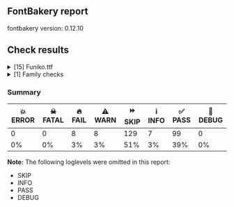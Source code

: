 ## FontBakery report

fontbakery version: 0.12.10





## Check results



<details><summary>[15] Funiko.ttf</summary>
<div>
<details>
    <summary>🔥 <b>FAIL</b> Checking OS/2 Metrics match hhea Metrics. <a href="https://fontbakery.readthedocs.io/en/stable/fontbakery/checks/universal.metrics.html#"></a></summary>
    <div>







* 🔥 **FAIL** <p>OS/2 sTypoDescender (-191) and hhea descent (-226) must be equal.</p>
 [code: descender]



</div>
</details>

<details>
    <summary>🔥 <b>FAIL</b> Shapes languages in all GF glyphsets. <a href="https://fontbakery.readthedocs.io/en/stable/fontbakery/checks/googlefonts.glyphset.html#"></a></summary>
    <div>







* 🔥 **FAIL** <p>No GF glyphset was found to be supported &gt;80%, so language shaping support couldn't get checked.</p>
 [code: no-glyphset-supported]



</div>
</details>

<details>
    <summary>🔥 <b>FAIL</b> Checking file is named canonically. <a href="https://fontbakery.readthedocs.io/en/stable/fontbakery/checks/googlefonts.html#"></a></summary>
    <div>







* 🔥 **FAIL** <p>Expected &quot;Funiko-Roman.ttf. Got Funiko.ttf.</p>
 [code: bad-filename]



</div>
</details>

<details>
    <summary>🔥 <b>FAIL</b> Copyright notices match canonical pattern in fonts <a href="https://fontbakery.readthedocs.io/en/stable/fontbakery/checks/googlefonts.copyright.html#"></a></summary>
    <div>







* 🔥 **FAIL** <p>Name Table entry: Copyright notices should match a pattern similar to:</p>
<p>&quot;Copyright 2020 The Familyname Project Authors (git url)&quot;</p>
<p>But instead we have got:</p>
<p>&quot;Copyright 2019 Funiko Project Authors (Polah, <a href="mailto:saipulkhurasan@gmail.com">saipulkhurasan@gmail.com</a>)&quot;</p>
 [code: bad-notice-format]



</div>
</details>

<details>
    <summary>🔥 <b>FAIL</b> Check font names are correct <a href="https://fontbakery.readthedocs.io/en/stable/fontbakery/checks/googlefonts.name.html#"></a></summary>
    <div>







* 🔥 **FAIL** <p>Font names are incorrect:</p>
<table>
<thead>
<tr>
<th align="left">nameID</th>
<th align="left">current</th>
<th align="left">expected</th>
</tr>
</thead>
<tbody>
<tr>
<td align="left">Family Name</td>
<td align="left"><strong>Funiko</strong></td>
<td align="left"><strong>Funiko Roman</strong></td>
</tr>
<tr>
<td align="left">Subfamily Name</td>
<td align="left">Regular</td>
<td align="left">Regular</td>
</tr>
<tr>
<td align="left">Full Name</td>
<td align="left"><strong>Funiko Roman</strong></td>
<td align="left"><strong>Funiko Roman Regular</strong></td>
</tr>
<tr>
<td align="left">Postscript Name</td>
<td align="left"><strong>Funiko</strong></td>
<td align="left"><strong>FunikoRoman-Regular</strong></td>
</tr>
<tr>
<td align="left">Typographic Family Name</td>
<td align="left"><strong>Funiko</strong></td>
<td align="left"><strong>N/A</strong></td>
</tr>
<tr>
<td align="left">Typographic Subfamily Name</td>
<td align="left"><strong>Roman</strong></td>
<td align="left"><strong>N/A</strong></td>
</tr>
</tbody>
</table>
 [code: bad-names]



* ⚠️ **WARN** <p>Regular missing from full name</p>
 [code: lacks-regular]



</div>
</details>

<details>
    <summary>🔥 <b>FAIL</b> Check Google Fonts glyph coverage. <a href="https://fontbakery.readthedocs.io/en/stable/fontbakery/checks/googlefonts.glyphset.html#"></a></summary>
    <div>







* 🔥 **FAIL** <p>Missing required codepoints:</p>
<pre><code>- 0x00A1 (INVERTED EXCLAMATION MARK)


- 0x00A2 (CENT SIGN)


- 0x00A3 (POUND SIGN)


- 0x00A5 (YEN SIGN)


- 0x00A7 (SECTION SIGN)


- 0x00A8 (DIAERESIS)


- 0x00A9 (COPYRIGHT SIGN)


- 0x00AA (FEMININE ORDINAL INDICATOR)


- 0x00AB (LEFT-POINTING DOUBLE ANGLE QUOTATION MARK)


- 0x00AE (REGISTERED SIGN)


- 0x00AF (MACRON)


- 0x00B0 (DEGREE SIGN)


- 0x00B4 (ACUTE ACCENT)


- 0x00B6 (PILCROW SIGN)


- 0x00B7 (MIDDLE DOT)


- 0x00B8 (CEDILLA)


- 0x00BA (MASCULINE ORDINAL INDICATOR)


- 0x00BB (RIGHT-POINTING DOUBLE ANGLE QUOTATION MARK)


- 0x00BF (INVERTED QUESTION MARK)


- 0x00C0 (LATIN CAPITAL LETTER A WITH GRAVE)


- 0x00C1 (LATIN CAPITAL LETTER A WITH ACUTE)


- 0x00C2 (LATIN CAPITAL LETTER A WITH CIRCUMFLEX)


- 0x00C3 (LATIN CAPITAL LETTER A WITH TILDE)


- 0x00C4 (LATIN CAPITAL LETTER A WITH DIAERESIS)


- 0x00C5 (LATIN CAPITAL LETTER A WITH RING ABOVE)


- 0x00C6 (LATIN CAPITAL LETTER AE)


- 0x00C7 (LATIN CAPITAL LETTER C WITH CEDILLA)


- 0x00C8 (LATIN CAPITAL LETTER E WITH GRAVE)


- 0x00C9 (LATIN CAPITAL LETTER E WITH ACUTE)


- 0x00CA (LATIN CAPITAL LETTER E WITH CIRCUMFLEX)


- 0x00CB (LATIN CAPITAL LETTER E WITH DIAERESIS)


- 0x00CC (LATIN CAPITAL LETTER I WITH GRAVE)


- 0x00CD (LATIN CAPITAL LETTER I WITH ACUTE)


- 0x00CE (LATIN CAPITAL LETTER I WITH CIRCUMFLEX)


- 0x00CF (LATIN CAPITAL LETTER I WITH DIAERESIS)


- 0x00D0 (LATIN CAPITAL LETTER ETH)


- 0x00D1 (LATIN CAPITAL LETTER N WITH TILDE)


- 0x00D2 (LATIN CAPITAL LETTER O WITH GRAVE)


- 0x00D3 (LATIN CAPITAL LETTER O WITH ACUTE)


- 0x00D4 (LATIN CAPITAL LETTER O WITH CIRCUMFLEX)


- 0x00D5 (LATIN CAPITAL LETTER O WITH TILDE)


- 0x00D6 (LATIN CAPITAL LETTER O WITH DIAERESIS)


- 0x00D7 (MULTIPLICATION SIGN)


- 0x00D8 (LATIN CAPITAL LETTER O WITH STROKE)


- 0x00D9 (LATIN CAPITAL LETTER U WITH GRAVE)


- 0x00DA (LATIN CAPITAL LETTER U WITH ACUTE)


- 0x00DB (LATIN CAPITAL LETTER U WITH CIRCUMFLEX)


- 0x00DC (LATIN CAPITAL LETTER U WITH DIAERESIS)


- 0x00DD (LATIN CAPITAL LETTER Y WITH ACUTE)


- 0x00DE (LATIN CAPITAL LETTER THORN)


- 0x00DF (LATIN SMALL LETTER SHARP S)


- 0x00E0 (LATIN SMALL LETTER A WITH GRAVE)


- 0x00E1 (LATIN SMALL LETTER A WITH ACUTE)


- 0x00E2 (LATIN SMALL LETTER A WITH CIRCUMFLEX)


- 0x00E3 (LATIN SMALL LETTER A WITH TILDE)


- 0x00E4 (LATIN SMALL LETTER A WITH DIAERESIS)


- 0x00E5 (LATIN SMALL LETTER A WITH RING ABOVE)


- 0x00E6 (LATIN SMALL LETTER AE)


- 0x00E7 (LATIN SMALL LETTER C WITH CEDILLA)


- 0x00E8 (LATIN SMALL LETTER E WITH GRAVE)


- 0x00E9 (LATIN SMALL LETTER E WITH ACUTE)


- 0x00EA (LATIN SMALL LETTER E WITH CIRCUMFLEX)


- 0x00EB (LATIN SMALL LETTER E WITH DIAERESIS)


- 0x00EC (LATIN SMALL LETTER I WITH GRAVE)


- 0x00ED (LATIN SMALL LETTER I WITH ACUTE)


- 0x00EE (LATIN SMALL LETTER I WITH CIRCUMFLEX)


- 0x00EF (LATIN SMALL LETTER I WITH DIAERESIS)


- 0x00F0 (LATIN SMALL LETTER ETH)


- 0x00F1 (LATIN SMALL LETTER N WITH TILDE)


- 0x00F2 (LATIN SMALL LETTER O WITH GRAVE)


- 0x00F3 (LATIN SMALL LETTER O WITH ACUTE)


- 0x00F4 (LATIN SMALL LETTER O WITH CIRCUMFLEX)


- 0x00F5 (LATIN SMALL LETTER O WITH TILDE)


- 0x00F6 (LATIN SMALL LETTER O WITH DIAERESIS)


- 0x00F7 (DIVISION SIGN)


- 0x00F8 (LATIN SMALL LETTER O WITH STROKE)


- 0x00F9 (LATIN SMALL LETTER U WITH GRAVE)


- 0x00FA (LATIN SMALL LETTER U WITH ACUTE)


- 0x00FB (LATIN SMALL LETTER U WITH CIRCUMFLEX)


- 0x00FC (LATIN SMALL LETTER U WITH DIAERESIS)


- 0x00FD (LATIN SMALL LETTER Y WITH ACUTE)


- 0x00FE (LATIN SMALL LETTER THORN)


- 0x00FF (LATIN SMALL LETTER Y WITH DIAERESIS)


- 0x0100 (LATIN CAPITAL LETTER A WITH MACRON)


- 0x0101 (LATIN SMALL LETTER A WITH MACRON)


- 0x0102 (LATIN CAPITAL LETTER A WITH BREVE)


- 0x0103 (LATIN SMALL LETTER A WITH BREVE)


- 0x0104 (LATIN CAPITAL LETTER A WITH OGONEK)


- 0x0105 (LATIN SMALL LETTER A WITH OGONEK)


- 0x0106 (LATIN CAPITAL LETTER C WITH ACUTE)


- 0x0107 (LATIN SMALL LETTER C WITH ACUTE)


- 0x010A (LATIN CAPITAL LETTER C WITH DOT ABOVE)


- 0x010B (LATIN SMALL LETTER C WITH DOT ABOVE)


- 0x010C (LATIN CAPITAL LETTER C WITH CARON)


- 0x010D (LATIN SMALL LETTER C WITH CARON)


- 0x010E (LATIN CAPITAL LETTER D WITH CARON)


- 0x010F (LATIN SMALL LETTER D WITH CARON)


- 0x0110 (LATIN CAPITAL LETTER D WITH STROKE)


- 0x0111 (LATIN SMALL LETTER D WITH STROKE)


- 0x0112 (LATIN CAPITAL LETTER E WITH MACRON)


- 0x0113 (LATIN SMALL LETTER E WITH MACRON)


- 0x0116 (LATIN CAPITAL LETTER E WITH DOT ABOVE)


- 0x0117 (LATIN SMALL LETTER E WITH DOT ABOVE)


- 0x0118 (LATIN CAPITAL LETTER E WITH OGONEK)


- 0x0119 (LATIN SMALL LETTER E WITH OGONEK)


- 0x011A (LATIN CAPITAL LETTER E WITH CARON)


- 0x011B (LATIN SMALL LETTER E WITH CARON)


- 0x011E (LATIN CAPITAL LETTER G WITH BREVE)


- 0x011F (LATIN SMALL LETTER G WITH BREVE)


- 0x0120 (LATIN CAPITAL LETTER G WITH DOT ABOVE)


- 0x0121 (LATIN SMALL LETTER G WITH DOT ABOVE)


- 0x0122 (LATIN CAPITAL LETTER G WITH CEDILLA)


- 0x0123 (LATIN SMALL LETTER G WITH CEDILLA)


- 0x0126 (LATIN CAPITAL LETTER H WITH STROKE)


- 0x0127 (LATIN SMALL LETTER H WITH STROKE)


- 0x012A (LATIN CAPITAL LETTER I WITH MACRON)


- 0x012B (LATIN SMALL LETTER I WITH MACRON)


- 0x012E (LATIN CAPITAL LETTER I WITH OGONEK)


- 0x012F (LATIN SMALL LETTER I WITH OGONEK)


- 0x0130 (LATIN CAPITAL LETTER I WITH DOT ABOVE)


- 0x0131 (LATIN SMALL LETTER DOTLESS I)


- 0x0136 (LATIN CAPITAL LETTER K WITH CEDILLA)


- 0x0137 (LATIN SMALL LETTER K WITH CEDILLA)


- 0x0139 (LATIN CAPITAL LETTER L WITH ACUTE)


- 0x013A (LATIN SMALL LETTER L WITH ACUTE)


- 0x013B (LATIN CAPITAL LETTER L WITH CEDILLA)


- 0x013C (LATIN SMALL LETTER L WITH CEDILLA)


- 0x013D (LATIN CAPITAL LETTER L WITH CARON)


- 0x013E (LATIN SMALL LETTER L WITH CARON)


- 0x0141 (LATIN CAPITAL LETTER L WITH STROKE)


- 0x0142 (LATIN SMALL LETTER L WITH STROKE)


- 0x0143 (LATIN CAPITAL LETTER N WITH ACUTE)


- 0x0144 (LATIN SMALL LETTER N WITH ACUTE)


- 0x0145 (LATIN CAPITAL LETTER N WITH CEDILLA)


- 0x0146 (LATIN SMALL LETTER N WITH CEDILLA)


- 0x0147 (LATIN CAPITAL LETTER N WITH CARON)


- 0x0148 (LATIN SMALL LETTER N WITH CARON)


- 0x0150 (LATIN CAPITAL LETTER O WITH DOUBLE ACUTE)


- 0x0151 (LATIN SMALL LETTER O WITH DOUBLE ACUTE)


- 0x0152 (LATIN CAPITAL LIGATURE OE)


- 0x0153 (LATIN SMALL LIGATURE OE)


- 0x0154 (LATIN CAPITAL LETTER R WITH ACUTE)


- 0x0155 (LATIN SMALL LETTER R WITH ACUTE)


- 0x0158 (LATIN CAPITAL LETTER R WITH CARON)


- 0x0159 (LATIN SMALL LETTER R WITH CARON)


- 0x015A (LATIN CAPITAL LETTER S WITH ACUTE)


- 0x015B (LATIN SMALL LETTER S WITH ACUTE)


- 0x015E (LATIN CAPITAL LETTER S WITH CEDILLA)


- 0x015F (LATIN SMALL LETTER S WITH CEDILLA)


- 0x0160 (LATIN CAPITAL LETTER S WITH CARON)


- 0x0161 (LATIN SMALL LETTER S WITH CARON)


- 0x0164 (LATIN CAPITAL LETTER T WITH CARON)


- 0x0165 (LATIN SMALL LETTER T WITH CARON)


- 0x016A (LATIN CAPITAL LETTER U WITH MACRON)


- 0x016B (LATIN SMALL LETTER U WITH MACRON)


- 0x016E (LATIN CAPITAL LETTER U WITH RING ABOVE)


- 0x016F (LATIN SMALL LETTER U WITH RING ABOVE)


- 0x0170 (LATIN CAPITAL LETTER U WITH DOUBLE ACUTE)


- 0x0171 (LATIN SMALL LETTER U WITH DOUBLE ACUTE)


- 0x0172 (LATIN CAPITAL LETTER U WITH OGONEK)


- 0x0173 (LATIN SMALL LETTER U WITH OGONEK)


- 0x0174 (LATIN CAPITAL LETTER W WITH CIRCUMFLEX)


- 0x0175 (LATIN SMALL LETTER W WITH CIRCUMFLEX)


- 0x0176 (LATIN CAPITAL LETTER Y WITH CIRCUMFLEX)


- 0x0177 (LATIN SMALL LETTER Y WITH CIRCUMFLEX)


- 0x0178 (LATIN CAPITAL LETTER Y WITH DIAERESIS)


- 0x0179 (LATIN CAPITAL LETTER Z WITH ACUTE)


- 0x017A (LATIN SMALL LETTER Z WITH ACUTE)


- 0x017B (LATIN CAPITAL LETTER Z WITH DOT ABOVE)


- 0x017C (LATIN SMALL LETTER Z WITH DOT ABOVE)


- 0x017D (LATIN CAPITAL LETTER Z WITH CARON)


- 0x017E (LATIN SMALL LETTER Z WITH CARON)


- 0x0218 (LATIN CAPITAL LETTER S WITH COMMA BELOW)


- 0x0219 (LATIN SMALL LETTER S WITH COMMA BELOW)


- 0x021A (LATIN CAPITAL LETTER T WITH COMMA BELOW)


- 0x021B (LATIN SMALL LETTER T WITH COMMA BELOW)


- 0x0237 (LATIN SMALL LETTER DOTLESS J)


- 0x02C6 (MODIFIER LETTER CIRCUMFLEX ACCENT)


- 0x02C7 (CARON)


- 0x02D8 (BREVE)


- 0x02D9 (DOT ABOVE)


- 0x02DA (RING ABOVE)


- 0x02DB (OGONEK)


- 0x02DC (SMALL TILDE)


- 0x02DD (DOUBLE ACUTE ACCENT)


- 0x0300 (COMBINING GRAVE ACCENT)


- 0x0301 (COMBINING ACUTE ACCENT)


- 0x0302 (COMBINING CIRCUMFLEX ACCENT)


- 0x0303 (COMBINING TILDE)


- 0x0304 (COMBINING MACRON)


- 0x0306 (COMBINING BREVE)


- 0x0307 (COMBINING DOT ABOVE)


- 0x0308 (COMBINING DIAERESIS)


- 0x030A (COMBINING RING ABOVE)


- 0x030B (COMBINING DOUBLE ACUTE ACCENT)


- 0x030C (COMBINING CARON)


- 0x0326 (COMBINING COMMA BELOW)


- 0x0327 (COMBINING CEDILLA)


- 0x0328 (COMBINING OGONEK)


- 0x1E80 (LATIN CAPITAL LETTER W WITH GRAVE)


- 0x1E81 (LATIN SMALL LETTER W WITH GRAVE)


- 0x1E82 (LATIN CAPITAL LETTER W WITH ACUTE)


- 0x1E83 (LATIN SMALL LETTER W WITH ACUTE)


- 0x1E84 (LATIN CAPITAL LETTER W WITH DIAERESIS)


- 0x1E85 (LATIN SMALL LETTER W WITH DIAERESIS)


- 0x1E9E (LATIN CAPITAL LETTER SHARP S)


- 0x1EF2 (LATIN CAPITAL LETTER Y WITH GRAVE)


- 0x1EF3 (LATIN SMALL LETTER Y WITH GRAVE)


- 0x2013 (EN DASH)


- 0x2014 (EM DASH)


- 0x2018 (LEFT SINGLE QUOTATION MARK)


- 0x2019 (RIGHT SINGLE QUOTATION MARK)


- 0x201A (SINGLE LOW-9 QUOTATION MARK)


- 0x201C (LEFT DOUBLE QUOTATION MARK)


- 0x201D (RIGHT DOUBLE QUOTATION MARK)


- 0x201E (DOUBLE LOW-9 QUOTATION MARK)


- 0x2022 (BULLET)


- 0x2026 (HORIZONTAL ELLIPSIS)


- 0x2039 (SINGLE LEFT-POINTING ANGLE QUOTATION MARK)


- 0x203A (SINGLE RIGHT-POINTING ANGLE QUOTATION MARK)


- 0x20AC (EURO SIGN)


- 0x2122 (TRADE MARK SIGN)


- 0x2212 (MINUS SIGN)
</code></pre>
 [code: missing-codepoints]



</div>
</details>

<details>
    <summary>🔥 <b>FAIL</b> Check font follows the Google Fonts vertical metric schema <a href="https://fontbakery.readthedocs.io/en/stable/fontbakery/checks/googlefonts.vmetrics.html#"></a></summary>
    <div>







* 🔥 **FAIL** <p>The sum of hhea.ascender + abs(hhea.descender) + hhea.lineGap is 1028 when it should be at least 1200</p>
 [code: bad-hhea-range]



</div>
</details>

<details>
    <summary>⚠️ <b>WARN</b> Check if each glyph has the recommended amount of contours. <a href="https://fontbakery.readthedocs.io/en/stable/fontbakery/checks/universal.html#"></a></summary>
    <div>







* ⚠️ **WARN** <p>This check inspects the glyph outlines and detects the total number of contours in each of them. The expected values are infered from the typical ammounts of contours observed in a large collection of reference font families. The divergences listed below may simply indicate a significantly different design on some of your glyphs. On the other hand, some of these may flag actual bugs in the font such as glyphs mapped to an incorrect codepoint. Please consider reviewing the design and codepoint assignment of these to make sure they are correct.</p>
<p>The following glyphs do not have the recommended number of contours:</p>
<pre><code>- Glyph name: o	Contours detected: 3	Expected: 2

- Glyph name: o	Contours detected: 3	Expected: 2
</code></pre>
 [code: contour-count]



</div>
</details>

<details>
    <summary>⚠️ <b>WARN</b> Check math signs have the same width. <a href="https://fontbakery.readthedocs.io/en/stable/fontbakery/checks/universal.html#"></a></summary>
    <div>







* ⚠️ **WARN** <p>The most common width is 444 among a set of 1 math glyphs.
The following math glyphs have a different width, though:</p>
<p>Width = 356:
less</p>
<p>Width = 412:
equal</p>
<p>Width = 352:
greater</p>
 [code: width-outliers]



</div>
</details>

<details>
    <summary>⚠️ <b>WARN</b> Font has **proper** whitespace glyph names? <a href="https://fontbakery.readthedocs.io/en/stable/fontbakery/checks/universal.glyphnames.html#"></a></summary>
    <div>







* ⚠️ **WARN** <p>Glyph 0x00A0 is called &quot;nonbreakingspace&quot;: Change to &quot;uni00A0&quot;</p>
 [code: not-recommended-00a0]



</div>
</details>

<details>
    <summary>⚠️ <b>WARN</b> Validate size, and resolution of article images, and ensure article page has minimum length and includes visual assets. <a href="https://fontbakery.readthedocs.io/en/stable/fontbakery/checks/googlefonts.article.html#"></a></summary>
    <div>







* ⚠️ **WARN** <p>Family metadata at fonts/ttf does not have an article.</p>
 [code: lacks-article]



</div>
</details>

<details>
    <summary>⚠️ <b>WARN</b> Check for codepoints not covered by METADATA subsets. <a href="https://fontbakery.readthedocs.io/en/stable/fontbakery/checks/googlefonts.subsets.html#"></a></summary>
    <div>







* ⚠️ **WARN** <p>The following codepoints supported by the font are not covered by
any subsets defined in the font's metadata file, and will never
be served. You can solve this by either manually adding additional
subset declarations to METADATA.pb, or by editing the glyphset
definitions.</p>
<ul>
<li>U+0000 : try adding one of: lao, javanese, malayalam, mayan-numerals, tagbanwa, music, buginese, psalter-pahlavi, kayah-li, tai-tham, kannada, manichaean, sora-sompeng, hatran, limbu, new-tai-lue, mahajani, masaram-gondi, carian, bassa-vah, khojki, tangsa, ol-chiki, imperial-aramaic, mongolian, vai, elbasan, vithkuqi, balinese, armenian, lycian, old-turkic, khudawadi, hanifi-rohingya, avestan, signwriting, korean, miao, glagolitic, nag-mundari, ottoman-siyaq-numbers, cuneiform, canadian-aboriginal, kawi, sogdian, siddham, newa, tangut, rejang, makasar, lepcha, nyiakeng-puachue-hmong, wancho, brahmi, lydian, dogra, phags-pa, egyptian-hieroglyphs, chorasmian, cypriot, medefaidrin, saurashtra, dives-akuru, tagalog, kaithi, nko, thaana, cham, vietnamese, warang-citi, takri, yezidi, meetei-mayek, pau-cin-hau, ugaritic, meroitic, nabataean, gurmukhi, old-south-arabian, tirhuta, kharoshthi, chinese-traditional, cyrillic, lisu, yi, thai, latin-ext, elymaic, caucasian-albanian, syloti-nagri, nushu, cherokee, old-italic, old-persian, gujarati, meroitic-cursive, chakma, symbols, marchen, adlam, chinese-simplified, mandaic, duployan, samaritan, deseret, anatolian-hieroglyphs, kana-extended, modi, telugu, latin, toto, sundanese, japanese, inscriptional-parthian, linear-a, grantha, old-north-arabian, devanagari, chinese-hongkong, sinhala, tamil-supplement, old-sogdian, indic-siyaq-numbers, gunjala-gondi, khitan-small-script, runic, tai-viet, tibetan, tifinagh, bamum, georgian, cyrillic-ext, mro, syriac, braille, greek, mende-kikakui, pahawh-hmong, shavian, soyombo, cypro-minoan, osmanya, multani, tai-le, palmyrene, nandinagari, greek-ext, arabic, meroitic-hieroglyphs, batak, znamenny, myanmar, bhaiksuki, tamil, buhid, old-permic, oriya, inscriptional-pahlavi, old-hungarian, osage, gothic, old-uyghur, zanabazar-square, hanunoo, math, bengali, hebrew, ogham, coptic, ahom, ethiopic, linear-b, sharada, phoenician</li>
<li>U+000D : try adding one of: lao, javanese, malayalam, mayan-numerals, tagbanwa, music, buginese, psalter-pahlavi, kayah-li, tai-tham, kannada, manichaean, sora-sompeng, hatran, limbu, new-tai-lue, mahajani, masaram-gondi, carian, bassa-vah, khojki, tangsa, ol-chiki, imperial-aramaic, mongolian, vai, elbasan, vithkuqi, balinese, armenian, lycian, old-turkic, khudawadi, hanifi-rohingya, avestan, signwriting, korean, miao, glagolitic, nag-mundari, ottoman-siyaq-numbers, cuneiform, canadian-aboriginal, kawi, sogdian, siddham, newa, tangut, rejang, makasar, lepcha, nyiakeng-puachue-hmong, wancho, brahmi, lydian, dogra, phags-pa, egyptian-hieroglyphs, chorasmian, cypriot, medefaidrin, saurashtra, dives-akuru, tagalog, kaithi, nko, thaana, cham, vietnamese, warang-citi, takri, yezidi, meetei-mayek, pau-cin-hau, ugaritic, meroitic, nabataean, gurmukhi, old-south-arabian, tirhuta, kharoshthi, chinese-traditional, cyrillic, lisu, yi, thai, latin-ext, elymaic, caucasian-albanian, syloti-nagri, nushu, cherokee, old-italic, old-persian, gujarati, meroitic-cursive, chakma, symbols, marchen, adlam, chinese-simplified, mandaic, duployan, samaritan, deseret, anatolian-hieroglyphs, kana-extended, modi, telugu, latin, toto, sundanese, japanese, inscriptional-parthian, linear-a, grantha, old-north-arabian, devanagari, chinese-hongkong, sinhala, tamil-supplement, old-sogdian, indic-siyaq-numbers, gunjala-gondi, khitan-small-script, runic, tai-viet, tibetan, tifinagh, bamum, georgian, cyrillic-ext, mro, syriac, braille, greek, mende-kikakui, pahawh-hmong, shavian, soyombo, cypro-minoan, osmanya, multani, tai-le, palmyrene, nandinagari, greek-ext, arabic, meroitic-hieroglyphs, batak, znamenny, myanmar, bhaiksuki, tamil, buhid, old-permic, oriya, inscriptional-pahlavi, old-hungarian, osage, gothic, old-uyghur, zanabazar-square, hanunoo, math, bengali, hebrew, ogham, coptic, ahom, ethiopic, linear-b, sharada, phoenician</li>
<li>U+0020 SPACE: try adding one of: lao, javanese, malayalam, mayan-numerals, tagbanwa, music, buginese, psalter-pahlavi, kayah-li, tai-tham, kannada, manichaean, sora-sompeng, hatran, limbu, new-tai-lue, mahajani, masaram-gondi, carian, bassa-vah, khojki, tangsa, ol-chiki, imperial-aramaic, mongolian, vai, elbasan, vithkuqi, balinese, armenian, lycian, old-turkic, khudawadi, hanifi-rohingya, avestan, signwriting, korean, miao, glagolitic, nag-mundari, ottoman-siyaq-numbers, cuneiform, canadian-aboriginal, kawi, sogdian, siddham, newa, tangut, rejang, makasar, lepcha, nyiakeng-puachue-hmong, wancho, brahmi, lydian, dogra, phags-pa, egyptian-hieroglyphs, chorasmian, cypriot, medefaidrin, saurashtra, dives-akuru, tagalog, kaithi, nko, thaana, cham, vietnamese, warang-citi, takri, yezidi, meetei-mayek, pau-cin-hau, ugaritic, meroitic, nabataean, gurmukhi, old-south-arabian, tirhuta, kharoshthi, chinese-traditional, cyrillic, lisu, yi, thai, latin-ext, elymaic, caucasian-albanian, syloti-nagri, nushu, cherokee, old-italic, old-persian, gujarati, meroitic-cursive, chakma, symbols, marchen, adlam, chinese-simplified, mandaic, duployan, samaritan, deseret, anatolian-hieroglyphs, kana-extended, modi, telugu, latin, toto, sundanese, japanese, inscriptional-parthian, linear-a, grantha, old-north-arabian, devanagari, chinese-hongkong, sinhala, tamil-supplement, old-sogdian, indic-siyaq-numbers, gunjala-gondi, khitan-small-script, runic, tai-viet, tibetan, tifinagh, bamum, georgian, cyrillic-ext, mro, syriac, braille, greek, mende-kikakui, pahawh-hmong, shavian, soyombo, cypro-minoan, osmanya, multani, tai-le, palmyrene, nandinagari, greek-ext, arabic, meroitic-hieroglyphs, batak, znamenny, myanmar, bhaiksuki, tamil, buhid, old-permic, oriya, inscriptional-pahlavi, old-hungarian, osage, gothic, old-uyghur, zanabazar-square, hanunoo, math, bengali, hebrew, ogham, coptic, ahom, ethiopic, linear-b, sharada, phoenician</li>
<li>U+0021 EXCLAMATION MARK: try adding one of: adlam, gunjala-gondi, math, syriac, thaana, cham, masaram-gondi, latin, mongolian</li>
<li>U+0022 QUOTATION MARK: try adding one of: adlam, math, cham, wancho, masaram-gondi, latin, mongolian</li>
<li>U+0023 NUMBER SIGN: try adding one of: adlam, latin, math, symbols</li>
<li>U+0024 DOLLAR SIGN: try adding one of: adlam, latin, math</li>
<li>U+0025 PERCENT SIGN: try adding one of: adlam, gunjala-gondi, math, masaram-gondi, latin</li>
<li>U+0026 AMPERSAND: try adding one of: adlam, latin, math</li>
<li>U+0027 APOSTROPHE: try adding one of: adlam, gunjala-gondi, math, cham, warang-citi, wancho, masaram-gondi, latin</li>
<li>U+0028 LEFT PARENTHESIS: try adding one of: adlam, gunjala-gondi, math, syriac, thaana, cham, wancho, masaram-gondi, latin, mongolian</li>
<li>U+0029 RIGHT PARENTHESIS: try adding one of: adlam, gunjala-gondi, math, syriac, thaana, cham, wancho, masaram-gondi, latin, mongolian</li>
<li>U+002A ASTERISK: try adding one of: adlam, gunjala-gondi, math, syriac, masaram-gondi, latin, symbols</li>
<li>U+002B PLUS SIGN: try adding one of: adlam, gunjala-gondi, math, syriac, masaram-gondi, latin</li>
<li>U+002C COMMA: try adding one of: adlam, gunjala-gondi, math, coptic, thaana, nushu, cham, wancho, masaram-gondi, latin</li>
<li>U+002D HYPHEN-MINUS: try adding one of: syriac, nushu, kayah-li, sora-sompeng, adlam, wancho, masaram-gondi, latin, mongolian, sundanese, kaithi, armenian, cham, gunjala-gondi, math, hebrew, kharoshthi, coptic, lisu</li>
<li>U+002E FULL STOP: try adding one of: adlam, gunjala-gondi, math, syriac, coptic, thaana, nushu, cham, wancho, masaram-gondi, avestan, latin</li>
<li>U+002F SOLIDUS: try adding one of: adlam, gunjala-gondi, math, syriac, cham, wancho, masaram-gondi, latin</li>
<li>U+0030 DIGIT ZERO: try adding one of: symbols, latin, math, nushu</li>
<li>U+0031 DIGIT ONE: try adding one of: symbols, latin, math, nushu</li>
<li>U+0032 DIGIT TWO: try adding one of: symbols, latin, math, nushu</li>
<li>U+0033 DIGIT THREE: try adding one of: symbols, latin, math, nushu</li>
<li>U+0034 DIGIT FOUR: try adding one of: symbols, latin, math, nushu</li>
<li>U+0035 DIGIT FIVE: try adding one of: symbols, latin, math, nushu</li>
<li>U+0036 DIGIT SIX: try adding one of: symbols, latin, math, nushu</li>
<li>U+0037 DIGIT SEVEN: try adding one of: symbols, latin, math, nushu</li>
<li>U+0038 DIGIT EIGHT: try adding one of: symbols, latin, math, nushu</li>
<li>U+0039 DIGIT NINE: try adding one of: symbols, latin, math, nushu</li>
<li>U+003A COLON: try adding one of: adlam, gunjala-gondi, math, syriac, coptic, thaana, cham, masaram-gondi, meroitic, latin</li>
<li>U+003B SEMICOLON: try adding one of: adlam, math, coptic, thaana, cham, masaram-gondi, latin</li>
<li>U+003C LESS-THAN SIGN: try adding one of: adlam, gunjala-gondi, math, masaram-gondi, latin</li>
<li>U+003D EQUALS SIGN: try adding one of: adlam, gunjala-gondi, math, syriac, masaram-gondi, latin</li>
<li>U+003E GREATER-THAN SIGN: try adding one of: adlam, gunjala-gondi, math, masaram-gondi, latin</li>
<li>U+003F QUESTION MARK: try adding one of: adlam, gunjala-gondi, math, balinese, cham, masaram-gondi, latin, mongolian</li>
<li>U+0040 COMMERCIAL AT: try adding one of: adlam, latin, math</li>
<li>U+0041 LATIN CAPITAL LETTER A: try adding one of: symbols, latin, math, nushu</li>
<li>U+0042 LATIN CAPITAL LETTER B: try adding one of: symbols, latin, math, nushu</li>
<li>U+0043 LATIN CAPITAL LETTER C: try adding one of: symbols, latin, math, nushu</li>
<li>U+0044 LATIN CAPITAL LETTER D: try adding one of: symbols, latin, math, nushu</li>
<li>U+0045 LATIN CAPITAL LETTER E: try adding one of: symbols, latin, math, nushu</li>
<li>U+0046 LATIN CAPITAL LETTER F: try adding one of: symbols, latin, math, nushu</li>
<li>U+0047 LATIN CAPITAL LETTER G: try adding one of: symbols, latin, math, nushu</li>
<li>U+0048 LATIN CAPITAL LETTER H: try adding one of: symbols, latin, math, nushu</li>
<li>U+0049 LATIN CAPITAL LETTER I: try adding one of: symbols, latin, math, nushu</li>
<li>U+004A LATIN CAPITAL LETTER J: try adding one of: symbols, latin, math, nushu</li>
<li>U+004B LATIN CAPITAL LETTER K: try adding one of: symbols, latin, math, nushu</li>
<li>U+004C LATIN CAPITAL LETTER L: try adding one of: symbols, latin, math, nushu</li>
<li>U+004D LATIN CAPITAL LETTER M: try adding one of: symbols, latin, math, nushu</li>
<li>U+004E LATIN CAPITAL LETTER N: try adding one of: symbols, latin, math, nushu</li>
<li>U+004F LATIN CAPITAL LETTER O: try adding one of: symbols, latin, math, nushu</li>
<li>U+0050 LATIN CAPITAL LETTER P: try adding one of: symbols, latin, math, nushu</li>
<li>U+0051 LATIN CAPITAL LETTER Q: try adding one of: symbols, latin, math, nushu</li>
<li>U+0052 LATIN CAPITAL LETTER R: try adding one of: symbols, latin, math, nushu</li>
<li>U+0053 LATIN CAPITAL LETTER S: try adding one of: symbols, latin, math, nushu</li>
<li>U+0054 LATIN CAPITAL LETTER T: try adding one of: symbols, latin, math, nushu</li>
<li>U+0055 LATIN CAPITAL LETTER U: try adding one of: symbols, latin, math, nushu</li>
<li>U+0056 LATIN CAPITAL LETTER V: try adding one of: symbols, latin, math, nushu</li>
<li>U+0057 LATIN CAPITAL LETTER W: try adding one of: symbols, latin, math, nushu</li>
<li>U+0058 LATIN CAPITAL LETTER X: try adding one of: symbols, latin, math, nushu</li>
<li>U+0059 LATIN CAPITAL LETTER Y: try adding one of: symbols, latin, math, nushu</li>
<li>U+005A LATIN CAPITAL LETTER Z: try adding one of: symbols, latin, math, nushu</li>
<li>U+005B LEFT SQUARE BRACKET: try adding one of: adlam, math, syriac, wancho, latin</li>
<li>U+005C REVERSE SOLIDUS: try adding one of: adlam, math, syriac, wancho, latin</li>
<li>U+005D RIGHT SQUARE BRACKET: try adding one of: adlam, math, syriac, wancho, latin</li>
<li>U+005E CIRCUMFLEX ACCENT: try adding one of: adlam, latin, math</li>
<li>U+005F LOW LINE: try adding one of: adlam, latin, math</li>
<li>U+0060 GRAVE ACCENT: try adding one of: latin, math</li>
<li>U+0061 LATIN SMALL LETTER A: try adding one of: symbols, latin, math, nushu</li>
<li>U+0062 LATIN SMALL LETTER B: try adding one of: symbols, latin, math, nushu</li>
<li>U+0063 LATIN SMALL LETTER C: try adding one of: symbols, latin, math, nushu</li>
<li>U+0064 LATIN SMALL LETTER D: try adding one of: symbols, latin, math, nushu</li>
<li>U+0065 LATIN SMALL LETTER E: try adding one of: symbols, latin, math, nushu</li>
<li>U+0066 LATIN SMALL LETTER F: try adding one of: symbols, latin, math, nushu</li>
<li>U+0067 LATIN SMALL LETTER G: try adding one of: symbols, latin, math, nushu</li>
<li>U+0068 LATIN SMALL LETTER H: try adding one of: symbols, latin, math, nushu</li>
<li>U+0069 LATIN SMALL LETTER I: try adding one of: symbols, latin, math, nushu</li>
<li>U+006A LATIN SMALL LETTER J: try adding one of: symbols, latin, math, nushu</li>
<li>U+006B LATIN SMALL LETTER K: try adding one of: symbols, latin, math, nushu</li>
<li>U+006C LATIN SMALL LETTER L: try adding one of: symbols, latin, math, nushu</li>
<li>U+006D LATIN SMALL LETTER M: try adding one of: symbols, latin, math, nushu</li>
<li>U+006E LATIN SMALL LETTER N: try adding one of: symbols, latin, math, nushu</li>
<li>U+006F LATIN SMALL LETTER O: try adding one of: symbols, latin, math, nushu</li>
<li>U+0070 LATIN SMALL LETTER P: try adding one of: symbols, latin, math, nushu</li>
<li>U+0071 LATIN SMALL LETTER Q: try adding one of: symbols, latin, math, nushu</li>
<li>U+0072 LATIN SMALL LETTER R: try adding one of: symbols, latin, math, nushu</li>
<li>U+0073 LATIN SMALL LETTER S: try adding one of: symbols, latin, math, nushu</li>
<li>U+0074 LATIN SMALL LETTER T: try adding one of: symbols, latin, math, nushu</li>
<li>U+0075 LATIN SMALL LETTER U: try adding one of: symbols, latin, math, nushu</li>
<li>U+0076 LATIN SMALL LETTER V: try adding one of: symbols, latin, math, nushu</li>
<li>U+0077 LATIN SMALL LETTER W: try adding one of: symbols, latin, math, nushu</li>
<li>U+0078 LATIN SMALL LETTER X: try adding one of: symbols, latin, math, nushu</li>
<li>U+0079 LATIN SMALL LETTER Y: try adding one of: symbols, latin, math, nushu</li>
<li>U+007A LATIN SMALL LETTER Z: try adding one of: symbols, latin, math, nushu</li>
<li>U+007B LEFT CURLY BRACKET: try adding one of: wancho, adlam, latin, math</li>
<li>U+007C VERTICAL LINE: try adding one of: adlam, latin, math</li>
<li>U+007D RIGHT CURLY BRACKET: try adding one of: wancho, adlam, latin, math</li>
<li>U+007E TILDE: try adding one of: latin, math</li>
<li>U+00A0 NO-BREAK SPACE: try adding one of: lao, javanese, malayalam, mayan-numerals, tagbanwa, music, buginese, psalter-pahlavi, kayah-li, tai-tham, kannada, manichaean, sora-sompeng, hatran, limbu, new-tai-lue, mahajani, masaram-gondi, carian, bassa-vah, khojki, tangsa, ol-chiki, imperial-aramaic, mongolian, vai, elbasan, vithkuqi, balinese, armenian, lycian, old-turkic, khudawadi, hanifi-rohingya, avestan, signwriting, korean, miao, glagolitic, nag-mundari, ottoman-siyaq-numbers, cuneiform, canadian-aboriginal, kawi, sogdian, siddham, newa, tangut, rejang, makasar, lepcha, nyiakeng-puachue-hmong, wancho, brahmi, lydian, dogra, phags-pa, egyptian-hieroglyphs, chorasmian, cypriot, medefaidrin, saurashtra, dives-akuru, tagalog, kaithi, nko, thaana, cham, vietnamese, warang-citi, takri, yezidi, meetei-mayek, pau-cin-hau, ugaritic, meroitic, nabataean, gurmukhi, old-south-arabian, tirhuta, kharoshthi, chinese-traditional, cyrillic, lisu, yi, thai, latin-ext, elymaic, caucasian-albanian, syloti-nagri, nushu, cherokee, old-italic, old-persian, gujarati, meroitic-cursive, chakma, symbols, marchen, adlam, chinese-simplified, mandaic, duployan, samaritan, deseret, anatolian-hieroglyphs, kana-extended, modi, telugu, latin, toto, sundanese, japanese, inscriptional-parthian, linear-a, grantha, old-north-arabian, devanagari, chinese-hongkong, sinhala, tamil-supplement, old-sogdian, indic-siyaq-numbers, gunjala-gondi, khitan-small-script, runic, tai-viet, tibetan, tifinagh, bamum, georgian, cyrillic-ext, mro, syriac, braille, greek, mende-kikakui, pahawh-hmong, shavian, soyombo, cypro-minoan, osmanya, multani, tai-le, palmyrene, nandinagari, greek-ext, arabic, meroitic-hieroglyphs, batak, znamenny, myanmar, bhaiksuki, tamil, buhid, old-permic, oriya, inscriptional-pahlavi, old-hungarian, osage, gothic, old-uyghur, zanabazar-square, hanunoo, math, bengali, hebrew, ogham, coptic, ahom, ethiopic, linear-b, sharada, phoenician</li>
</ul>
<p>Or you can add the above codepoints to one of the subsets supported by the font:</p>
 [code: unreachable-subsetting]



</div>
</details>

<details>
    <summary>⚠️ <b>WARN</b> Are there any misaligned on-curve points? <a href="https://fontbakery.readthedocs.io/en/stable/fontbakery/checks/outline.html#"></a></summary>
    <div>







* ⚠️ **WARN** <p>The following glyphs have on-curve points which have potentially incorrect y coordinates:</p>
<pre><code>* .notdef: X=10.0,Y=698.0 (should be at cap-height 700?)

* .notdef: X=256.0,Y=698.0 (should be at cap-height 700?)

* A (U+0041): X=290.5,Y=699.5 (should be at cap-height 700?)

* A (U+0041): X=281.5,Y=-2.0 (should be at baseline 0?)

* C (U+0043): X=158.5,Y=-1.0 (should be at baseline 0?)

* F (U+0046): X=311.0,Y=699.0 (should be at cap-height 700?)

* G (U+0047): X=225.0,Y=699.5 (should be at cap-height 700?)

* G (U+0047): X=285.5,Y=700.5 (should be at cap-height 700?)

* H (U+0048): X=61.5,Y=702.0 (should be at cap-height 700?)

* H (U+0048): X=306.0,Y=1.0 (should be at baseline 0?)

* I (U+0049): X=121.5,Y=1.0 (should be at baseline 0?)

* I (U+0049): X=128.0,Y=701.0 (should be at cap-height 700?)

* I (U+0049): X=193.0,Y=699.0 (should be at cap-height 700?)

* L (U+004C): X=272.0,Y=2.0 (should be at baseline 0?)

* L (U+004C): X=152.5,Y=1.5 (should be at baseline 0?)

* L (U+004C): X=60.0,Y=-1.5 (should be at baseline 0?)

* L (U+004C): X=49.0,Y=-2.0 (should be at baseline 0?)

* M (U+004D): X=485.0,Y=702.0 (should be at cap-height 700?)

* M (U+004D): X=465.5,Y=1.0 (should be at baseline 0?)

* M (U+004D): X=41.0,Y=1.0 (should be at baseline 0?)

* N (U+004E): X=42.0,Y=-0.5 (should be at baseline 0?)

* S (U+0053): X=129.5,Y=-2.0 (should be at baseline 0?)

* U (U+0055): X=194.0,Y=1.0 (should be at baseline 0?)

* V (U+0056): X=190.5,Y=-2.0 (should be at baseline 0?)

* Z (U+005A): X=399.0,Y=698.0 (should be at cap-height 700?)

* b (U+0062): X=62.0,Y=1.0 (should be at baseline 0?)

* b (U+0062): X=21.0,Y=-2.0 (should be at baseline 0?)

* b (U+0062): X=20.0,Y=701.5 (should be at cap-height 700?)

* b (U+0062): X=44.0,Y=698.5 (should be at cap-height 700?)

* bar (U+007C): X=20.0,Y=-2.0 (should be at baseline 0?)

* braceleft (U+007B): X=113.5,Y=700.5 (should be at cap-height 700?)

* braceright (U+007D): X=104.5,Y=700.5 (should be at cap-height 700?)

* c (U+0063): X=79.5,Y=501.0 (should be at x-height 500?)

* d (U+0064): X=289.0,Y=498.0 (should be at x-height 500?)

* dollar (U+0024): X=132.5,Y=800.0 (should be at ascender 802?)

* eight (U+0038): X=176.0,Y=698.0 (should be at cap-height 700?)

* four (U+0034): X=254.5,Y=702.0 (should be at cap-height 700?)

* four (U+0034): X=290.5,Y=699.5 (should be at cap-height 700?)

* k (U+006B): X=24.5,Y=701.5 (should be at cap-height 700?)

* k (U+006B): X=63.0,Y=499.0 (should be at x-height 500?)

* l (U+006C): X=23.5,Y=702.0 (should be at cap-height 700?)

* l (U+006C): X=50.5,Y=701.0 (should be at cap-height 700?)

* m (U+006D): X=268.0,Y=0.5 (should be at baseline 0?)

* o (U+006F): X=186.0,Y=1.0 (should be at baseline 0?)

* o (U+006F): X=94.0,Y=502.0 (should be at x-height 500?)

* one (U+0031): X=69.5,Y=698.5 (should be at cap-height 700?)

* one (U+0031): X=136.5,Y=-2.0 (should be at baseline 0?)

* one (U+0031): X=83.5,Y=0.5 (should be at baseline 0?)

* one (U+0031): X=8.5,Y=1.0 (should be at baseline 0?)

* parenleft (U+0028): X=154.0,Y=0.5 (should be at baseline 0?)

* parenright (U+0029): X=9.5,Y=0.5 (should be at baseline 0?)

* percent (U+0025): X=389.0,Y=701.5 (should be at cap-height 700?)

* r (U+0072): X=60.0,Y=499.0 (should be at x-height 500?)

* s (U+0073): X=130.0,Y=-1.5 (should be at baseline 0?)

* six (U+0036): X=183.5,Y=701.5 (should be at cap-height 700?)

* two (U+0032): X=140.0,Y=699.0 (should be at cap-height 700?)

* w (U+0077): X=145.5,Y=-1.5 (should be at baseline 0?)

* x (U+0078): X=54.5,Y=1.5 (should be at baseline 0?)

* y (U+0079): X=269.0,Y=499.0 (should be at x-height 500?)

* y (U+0079): X=304.0,Y=-0.5 (should be at baseline 0?)

* zero (U+0030): X=207.0,Y=701.5 (should be at cap-height 700?)
</code></pre>
 [code: found-misalignments]



</div>
</details>

<details>
    <summary>⚠️ <b>WARN</b> Ensure fonts have ScriptLangTags declared on the 'meta' table. <a href="https://fontbakery.readthedocs.io/en/stable/fontbakery/checks/googlefonts.meta.html#"></a></summary>
    <div>







* ⚠️ **WARN** <p>This font file does not have a 'meta' table.</p>
 [code: lacks-meta-table]



</div>
</details>

<details>
    <summary>⚠️ <b>WARN</b> Checking OS/2 achVendID. <a href="https://fontbakery.readthedocs.io/en/stable/fontbakery/checks/googlefonts.os2.html#"></a></summary>
    <div>







* ⚠️ **WARN** <p>OS/2 VendorID is 'PYRS', a font editor default. If you registered it recently, then it's safe to ignore this warning message. Otherwise, you should set it to your own unique 4 character code, and register it with Microsoft at <a href="https://www.microsoft.com/typography/links/vendorlist.aspx">https://www.microsoft.com/typography/links/vendorlist.aspx</a></p>
 [code: bad]



</div>
</details>
</div>
</details>

<details><summary>[1] Family checks</summary>
<div>
<details>
    <summary>🔥 <b>FAIL</b> OS/2.fsSelection bit 7 (USE_TYPO_METRICS) is set in all fonts. <a href="https://fontbakery.readthedocs.io/en/stable/fontbakery/checks/googlefonts.os2.html#"></a></summary>
    <div>







* 🔥 **FAIL** <p>OS/2.fsSelection bit 7 (USE_TYPO_METRICS) wasNOT set in the following fonts: ['fonts/ttf/Funiko.ttf'].</p>
 [code: missing-os2-fsselection-bit7]



</div>
</details>
</div>
</details>




### Summary

| 💥 ERROR | ☠ FATAL | 🔥 FAIL | ⚠️ WARN | ⏩ SKIP | ℹ️ INFO | ✅ PASS | 🔎 DEBUG | 
| ---|---|---|---|---|---|---|---|
| 0 | 0 | 8 | 8 | 129 | 7 | 99 | 0 | 
| 0% | 0% | 3% | 3% | 51% | 3% | 39% | 0% | 



**Note:** The following loglevels were omitted in this report:


* SKIP
* INFO
* PASS
* DEBUG
